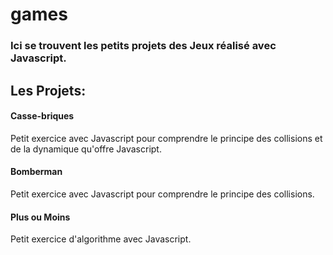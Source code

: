 # games

### Ici se trouvent les petits projets des Jeux réalisé avec Javascript.

## Les Projets:

#### Casse-briques
Petit exercice avec Javascript pour comprendre le principe des collisions et de la dynamique qu'offre Javascript.

#### Bomberman
Petit exercice avec Javascript pour comprendre le principe des collisions. 

#### Plus ou Moins
Petit exercice d'algorithme avec Javascript.